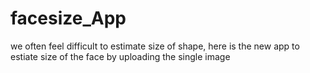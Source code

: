 # facesize_App

we often feel difficult to estimate size of shape, here is the new app to estiate size of the face by uploading the single image
